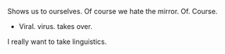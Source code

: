 Shows us to ourselves.
Of course we hate the mirror. Of. Course. 

- Viral. virus. takes over. 

I really want to take linguistics. 
